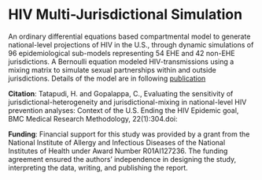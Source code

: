 # HIV Multi-Jurisdictional Simulation
An ordinary differential equations based compartmental model to generate national-level projections of HIV in the U.S., through dynamic simulations of 96 epidemiological sub-models representing 54 EHE and 42 non-EHE jurisdictions. A Bernoulli equation modeled HIV-transmissions using a mixing matrix to simulate sexual partnerships within and outside jurisdictions. Details of the model are in following
[publication](https://bmcmedresmethodol.biomedcentral.com/articles/10.1186/s12874-022-01756-w )

**Citation**: Tatapudi, H. and Gopalappa, C., Evaluating the sensitivity of jurisdictional-heterogeneity and jurisdictional-mixing in national-level HIV prevention analyses: Context of the U.S. Ending the HIV Epidemic goal, BMC Medical Research Methodology, 22(1):304.doi: 

**Funding**: Financial support for this study was provided by a grant from the National Institute of Allergy and Infectious Diseases of the National Institutes of Health under Award Number R01AI127236. The funding agreement ensured the authors’ independence in designing the study, interpreting the data, writing, and publishing the report.

